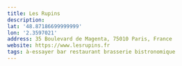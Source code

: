 ```yaml
---
title: Les Rupins
description: 
lat: '48.87186699999999'
lon: '2.3597021'
address: 35 Boulevard de Magenta, 75010 Paris, France
website: https://www.lesrupins.fr
tags: à-essayer bar restaurant brasserie bistronomique
---
```

